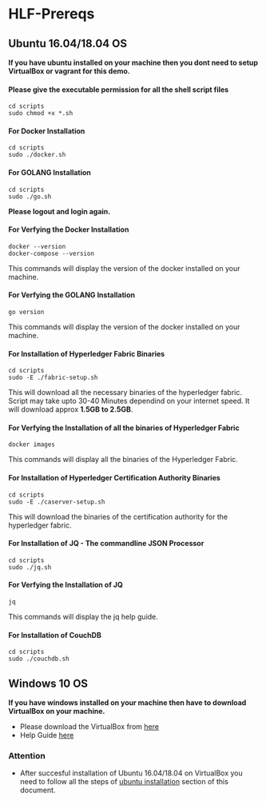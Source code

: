 # HLF-Prereqs

## Ubuntu 16.04/18.04 OS

**If you have ubuntu installed on your machine then you dont need to setup VirtualBox or vagrant for this demo.**

#### Please give the executable permission for all the shell script files
```
cd scripts
sudo chmod +x *.sh
```

#### For Docker Installation
```
cd scripts
sudo ./docker.sh
```

#### For GOLANG Installation
```
cd scripts
sudo ./go.sh
```

**Please logout and login again.**

#### For Verfying the Docker Installation
```
docker --version
docker-compose --version
```
This commands will display the version of the docker installed on your machine.

#### For Verfying the GOLANG Installation
```
go version
```
This commands will display the version of the docker installed on your machine.

#### For Installation of Hyperledger Fabric Binaries
```
cd scripts
sudo -E ./fabric-setup.sh
```
This will download all the necessary binaries of the hyperledger fabric. Script may take upto 30-40 Minutes dependind on your internet speed. It will download approx **1.5GB to 2.5GB**.

#### For Verfying the Installation of all the binaries of Hyperledger Fabric
```
docker images
```
This commands will display all the binaries of the Hyperledger Fabric.

#### For Installation of Hyperledger Certification Authority Binaries
```
cd scripts
sudo -E ./caserver-setup.sh
```
This will download the binaries of the certification authority for the hyperledger fabric.

#### For Installation of JQ - The commandline JSON Processor
```
cd scripts
sudo ./jq.sh
```

#### For Verfying the Installation of JQ
```
jq
```
This commands will display the jq help guide.

#### For Installation of CouchDB
```
cd scripts
sudo ./couchdb.sh
```

## Windows 10 OS

**If you have windows installed on your machine then have to download VirtualBox on your machine.**
- Please download the VirtualBox from [here](https://www.virtualbox.org/wiki/Downloads)
- Help Guide [here](https://itsfoss.com/install-linux-in-virtualbox/)

### Attention

- After succesful installation of Ubuntu 16.04/18.04 on VirtualBox you need to follow all the steps of [ubuntu installation](##ubuntu-16041804-os) section of this document.




